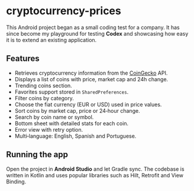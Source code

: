 # cryptocurrency-prices

This Android project began as a small coding test for a company. It has since become my playground for testing **Codex** and showcasing how easy it is to extend an existing application.

## Features

- Retrieves cryptocurrency information from the [CoinGecko](https://www.coingecko.com/) API.
- Displays a list of coins with price, market cap and 24h change.
- Trending coins section.
- Favorites support stored in `SharedPreferences`.
- Filter coins by category.
- Choose the fiat currency (EUR or USD) used in price values.
- Sort coins by market cap, price or 24‑hour change.
- Search by coin name or symbol.
- Bottom sheet with detailed stats for each coin.
- Error view with retry option.
- Multi‑language: English, Spanish and Portuguese.

## Running the app

Open the project in **Android Studio** and let Gradle sync. The codebase is written in Kotlin and uses popular libraries such as Hilt, Retrofit and View Binding.

